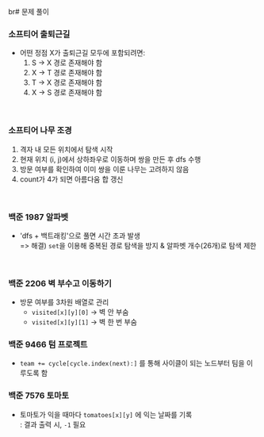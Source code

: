 br# 문제 풀이

### 소프티어 출퇴근길

- 어떤 정점 X가 출퇴근길 모두에 포함되려면:
    1. S -> X 경로 존재해야 함
    2. X -> T 경로 존재해야 함
    3. T -> X 경로 존재해야 함
    4. X -> S 경로 존재해야 함

</br>

### 소프티어 나무 조경

1. 격자 내 모든 위치에서 탐색 시작
2. 현재 위치 (i, j)에서 상하좌우로 이동하며 쌍을 만든 후 dfs 수행
3. 방문 여부를 확인하여 이미 쌍을 이룬 나무는 고려하지 않음
4. count가 4가 되면 아름다움 합 갱신

</br>

### 백준 1987 알파벳

- 'dfs + 백트래킹'으로 풀면 시간 초과 발생 <br>
=> 해결) `set`을 이용해 중복된 경로 탐색을 방지 & 알파벳 개수(26개)로 탐색 제한

</br>

### 백준 2206 벽 부수고 이동하기

- 방문 여부를 3차원 배열로 관리 
    - `visited[x][y][0]` -> 벽 안 부숨 
    - `visited[x][y][1]` -> 벽 한 번 부숨

### 백준 9466 텀 프로젝트

- `team += cycle[cycle.index(next):]` 를 통해 사이클이 되는 노드부터 팀을 이루도록 함

### 백준 7576 토마토

- 토마토가 익을 때마다 `tomatoes[x][y]` 에 익는 날짜를 기록<br>
    : 결과 출력 시, `-1` 필요

